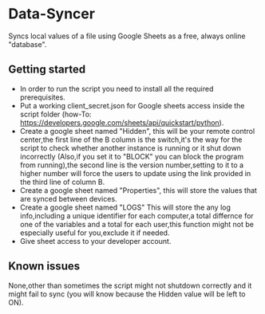 # Data-Syncer
Syncs local values of a file using Google Sheets as a free, always online "database".

## Getting started  
* In order to run the script you need to install all the required prerequisites.
* Put a working client_secret.json for Google sheets access inside the script folder (how-To: https://developers.google.com/sheets/api/quickstart/python).
* Create a google sheet named "Hidden", this will be your remote control center,the first line of the B column is the switch,it's the way for the script to check whether another instance is running or it shut down incorrectly (Also,if you set it to "BLOCK" you can block the program from running),the second line is the version number,setting to it to a higher number will force the users to update using the link provided in the third line of column B.
* Create a google sheet named "Properties", this will store the values that are synced between devices.  
* Create a google sheet named "LOGS" This will store the any log info,including a unique identifier for each computer,a total differnce for one of the variables and a total for each user,this function might not be especially useful for you,exclude it if needed.
* Give sheet access to your developer account.

## Known issues
None,other than sometimes the script might not shutdown correctly and it might fail to sync (you will know because the Hidden value will be left to ON).

